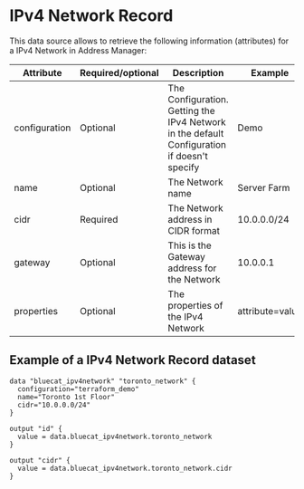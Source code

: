 # IPv4 Network Record
This data source allows to retrieve the following information
(attributes) for a IPv4 Network in Address Manager:

| Attribute | Required/optional | Description | Example |
| --- | --- | --- | --- |
| configuration | Optional | The Configuration. Getting the IPv4 Network in the default Configuration if doesn't specify | Demo |
| name | Optional |  The Network name | Server Farm |
| cidr | Required | The Network address in CIDR format | 10.0.0.0/24 |
| gateway | Optional |  This is the Gateway address for the Network | 10.0.0.1 |
| properties | Optional | The properties of the IPv4 Network | attribute=value |


## Example of a IPv4 Network Record dataset

    data "bluecat_ipv4network" "toronto_network" {
      configuration="terraform_demo"
      name="Toronto 1st Floor"
      cidr="10.0.0.0/24"
    }

    output "id" {
      value = data.bluecat_ipv4network.toronto_network
    }

    output "cidr" {
      value = data.bluecat_ipv4network.toronto_network.cidr
    }
